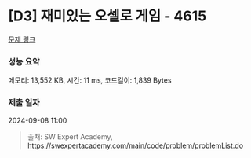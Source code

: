 # [D3] 재미있는 오셀로 게임 - 4615 

[문제 링크](https://swexpertacademy.com/main/code/problem/problemDetail.do?contestProbId=AWQmA4uK8ygDFAXj) 

### 성능 요약

메모리: 13,552 KB, 시간: 11 ms, 코드길이: 1,839 Bytes

### 제출 일자

2024-09-08 11:00



> 출처: SW Expert Academy, https://swexpertacademy.com/main/code/problem/problemList.do